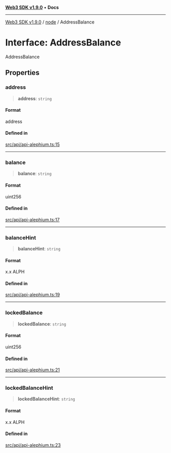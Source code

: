 [**Web3 SDK v1.9.0**](../../../README.md) • **Docs**

***

[Web3 SDK v1.9.0](../../../globals.md) / [node](../README.md) / AddressBalance

# Interface: AddressBalance

AddressBalance

## Properties

### address

> **address**: `string`

#### Format

address

#### Defined in

[src/api/api-alephium.ts:15](https://github.com/Mystic-Nayy/alephium-web3/blob/c1afd789a197ce5fe21f08c2965942090157c33d/packages/web3/src/api/api-alephium.ts#L15)

***

### balance

> **balance**: `string`

#### Format

uint256

#### Defined in

[src/api/api-alephium.ts:17](https://github.com/Mystic-Nayy/alephium-web3/blob/c1afd789a197ce5fe21f08c2965942090157c33d/packages/web3/src/api/api-alephium.ts#L17)

***

### balanceHint

> **balanceHint**: `string`

#### Format

x.x ALPH

#### Defined in

[src/api/api-alephium.ts:19](https://github.com/Mystic-Nayy/alephium-web3/blob/c1afd789a197ce5fe21f08c2965942090157c33d/packages/web3/src/api/api-alephium.ts#L19)

***

### lockedBalance

> **lockedBalance**: `string`

#### Format

uint256

#### Defined in

[src/api/api-alephium.ts:21](https://github.com/Mystic-Nayy/alephium-web3/blob/c1afd789a197ce5fe21f08c2965942090157c33d/packages/web3/src/api/api-alephium.ts#L21)

***

### lockedBalanceHint

> **lockedBalanceHint**: `string`

#### Format

x.x ALPH

#### Defined in

[src/api/api-alephium.ts:23](https://github.com/Mystic-Nayy/alephium-web3/blob/c1afd789a197ce5fe21f08c2965942090157c33d/packages/web3/src/api/api-alephium.ts#L23)
